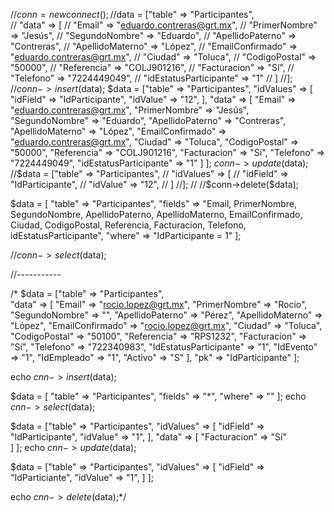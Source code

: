 
//$conn = new connect();
//$data = ["table" => "Participantes",    
//    "data" => [
//        "Email" => "eduardo.contreras@grt.mx",
//        "PrimerNombre" => "Jesús",
//        "SegundoNombre" => "Eduardo",
//        "ApellidoPaterno" => "Contreras",
//        "ApellidoMaterno" => "López",
//        "EmailConfirmado" => "eduardo.contreras@grt.mx",
//        "Ciudad" => "Toluca",
//        "CodigoPostal" => "50000",
//        "Referencia" => "COLJ901216",
//        "Facturacion" => "Sí",
//        "Telefono" => "7224449049",
//        "idEstatusParticipante" => "1"
//    ]
//];
//$conn->insert($data);
$data = ["table" => "Participantes",
    "idValues" => [
        "idField" => "IdParticipante",
        "idValue" => "12",
    ],
    "data" => [
        "Email" => "eduardo.contreras@grt.mx",
        "PrimerNombre" => "Jesús",
        "SegundoNombre" => "Eduardo",
        "ApellidoPaterno" => "Contreras",
        "ApellidoMaterno" => "López",
        "EmailConfirmado" => "eduardo.contreras@grt.mx",
        "Ciudad" => "Toluca",
        "CodigoPostal" => "50000",
        "Referencia" => "COLJ901216",
        "Facturacion" => "Sí",
        "Telefono" => "7224449049",
        "idEstatusParticipante" => "1"
    ]
];
$conn->update($data);
//$data = ["table" => "Participantes",
//    "idValues" => [
//        "idField" => "IdParticipante",
//        "idValue" => "12",
//    ]
//];
//
//$conn->delete($data);

$data = [
    "table" => "Participantes",
    "fields" => "Email, PrimerNombre, SegundoNombre, ApellidoPaterno,
        ApellidoMaterno, EmailConfirmado, 
        Ciudad, CodigoPostal, Referencia, 
        Facturacion, Telefono, idEstatusParticipante",
    "where" => "IdParticipante = 1"
];

//$conn->select($data);


//-----------


/*
$data = ["table" => "Participantes",    
    "data" => [
        "Email" => "rocio.lopez@grt.mx",
        "PrimerNombre" => "Rocio",
        "SegundoNombre" => "",
        "ApellidoPaterno" => "Pérez",
        "ApellidoMaterno" => "López",
        "EmailConfirmado" => "rocio.lopez@grt.mx",
        "Ciudad" => "Toluca",
        "CodigoPostal" => "50100",
        "Referencia" => "RPS1232",
        "Facturacion" => "Sí",
        "Telefono" => "722340983",
        "IdEstatusParticipante" => "1",
        "IdEvento" => "1",
        "IdEmpleado" => "1",
        "Activo" => "S"
    ], 
    "pk" => "IdParticipante"
];

echo $cnn->insert($data);


$data = [
    "table" => "Participantes",
    "fields" => "*",
    "where" => ""
];
 echo $cnn->select($data);

 $data = ["table" => "Participantes",
    "idValues" => [
        "idField" => "IdParticipante",
        "idValue" => "1",
    ],
    "data" => [
        "Facturacion" => "Sí"        
    ]
];
echo $cnn->update($data);

$data = ["table" => "Participantes",
    "idValues" => [
        "idField" => "IdParticiante",
        "idValue" => "1",
    ]
];

echo $cnn->delete($data);*/
